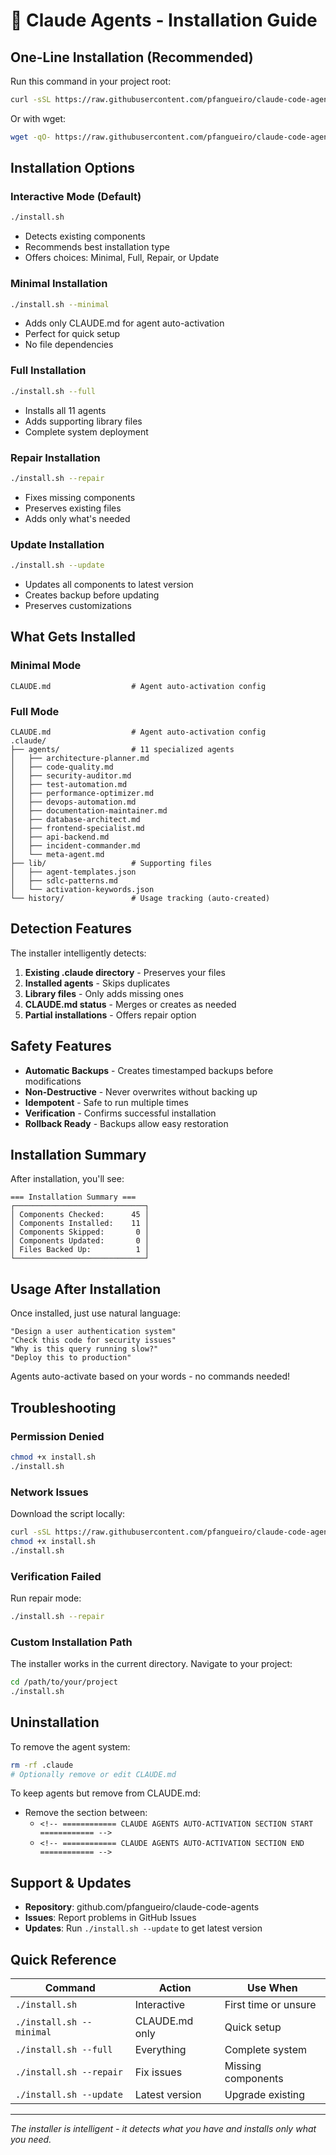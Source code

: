 # 🚀 Claude Agents - Installation Guide

## One-Line Installation (Recommended)

Run this command in your project root:

```bash
curl -sSL https://raw.githubusercontent.com/pfangueiro/claude-code-agents/main/install.sh | bash
```

Or with wget:

```bash
wget -qO- https://raw.githubusercontent.com/pfangueiro/claude-code-agents/main/install.sh | bash
```

## Installation Options

### Interactive Mode (Default)
```bash
./install.sh
```
- Detects existing components
- Recommends best installation type
- Offers choices: Minimal, Full, Repair, or Update

### Minimal Installation
```bash
./install.sh --minimal
```
- Adds only CLAUDE.md for agent auto-activation
- Perfect for quick setup
- No file dependencies

### Full Installation
```bash
./install.sh --full
```
- Installs all 11 agents
- Adds supporting library files
- Complete system deployment

### Repair Installation
```bash
./install.sh --repair
```
- Fixes missing components
- Preserves existing files
- Adds only what's needed

### Update Installation
```bash
./install.sh --update
```
- Updates all components to latest version
- Creates backup before updating
- Preserves customizations

## What Gets Installed

### Minimal Mode
```
CLAUDE.md                  # Agent auto-activation config
```

### Full Mode
```
CLAUDE.md                  # Agent auto-activation config
.claude/
├── agents/                # 11 specialized agents
│   ├── architecture-planner.md
│   ├── code-quality.md
│   ├── security-auditor.md
│   ├── test-automation.md
│   ├── performance-optimizer.md
│   ├── devops-automation.md
│   ├── documentation-maintainer.md
│   ├── database-architect.md
│   ├── frontend-specialist.md
│   ├── api-backend.md
│   ├── incident-commander.md
│   └── meta-agent.md
├── lib/                   # Supporting files
│   ├── agent-templates.json
│   ├── sdlc-patterns.md
│   └── activation-keywords.json
└── history/               # Usage tracking (auto-created)
```

## Detection Features

The installer intelligently detects:

1. **Existing .claude directory** - Preserves your files
2. **Installed agents** - Skips duplicates
3. **Library files** - Only adds missing ones
4. **CLAUDE.md status** - Merges or creates as needed
5. **Partial installations** - Offers repair option

## Safety Features

- **Automatic Backups** - Creates timestamped backups before modifications
- **Non-Destructive** - Never overwrites without backing up
- **Idempotent** - Safe to run multiple times
- **Verification** - Confirms successful installation
- **Rollback Ready** - Backups allow easy restoration

## Installation Summary

After installation, you'll see:

```
=== Installation Summary ===
┌─────────────────────────────┐
│ Components Checked:      45 │
│ Components Installed:    11 │
│ Components Skipped:       0 │
│ Components Updated:       0 │
│ Files Backed Up:          1 │
└─────────────────────────────┘
```

## Usage After Installation

Once installed, just use natural language:

```
"Design a user authentication system"
"Check this code for security issues"
"Why is this query running slow?"
"Deploy this to production"
```

Agents auto-activate based on your words - no commands needed!

## Troubleshooting

### Permission Denied
```bash
chmod +x install.sh
./install.sh
```

### Network Issues
Download the script locally:
```bash
curl -sSL https://raw.githubusercontent.com/pfangueiro/claude-code-agents/main/install.sh > install.sh
chmod +x install.sh
./install.sh
```

### Verification Failed
Run repair mode:
```bash
./install.sh --repair
```

### Custom Installation Path
The installer works in the current directory. Navigate to your project:
```bash
cd /path/to/your/project
./install.sh
```

## Uninstallation

To remove the agent system:
```bash
rm -rf .claude
# Optionally remove or edit CLAUDE.md
```

To keep agents but remove from CLAUDE.md:
- Remove the section between:
  - `<!-- ============ CLAUDE AGENTS AUTO-ACTIVATION SECTION START ============ -->`
  - `<!-- ============ CLAUDE AGENTS AUTO-ACTIVATION SECTION END ============ -->`

## Support & Updates

- **Repository**: github.com/pfangueiro/claude-code-agents
- **Issues**: Report problems in GitHub Issues
- **Updates**: Run `./install.sh --update` to get latest version

## Quick Reference

| Command | Action | Use When |
|---------|--------|----------|
| `./install.sh` | Interactive | First time or unsure |
| `./install.sh --minimal` | CLAUDE.md only | Quick setup |
| `./install.sh --full` | Everything | Complete system |
| `./install.sh --repair` | Fix issues | Missing components |
| `./install.sh --update` | Latest version | Upgrade existing |

---

*The installer is intelligent - it detects what you have and installs only what you need.*
